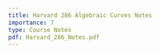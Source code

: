 ```yaml
---
title: Harvard 286 Algebraic Curves Notes
importance: 7
type: Course Notes
pdf: Harvard_286_Notes.pdf
---
```

